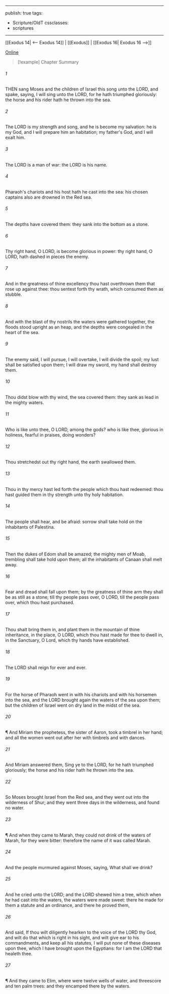 

---
publish: true
tags:
  - Scripture/OldT
cssclasses:
  - scriptures
---
[[Exodus 14| <-- Exodus 14]] | [[Exodus]] | [[Exodus 16| Exodus 16 -->]]

[Online](https://churchofjesuschrist.org/study/scriptures/ot/ex/15?lang=eng)

>[!example] Chapter Summary
>
###### 1
THEN sang Moses and the children of Israel this song unto the LORD, and spake, saying, I will sing unto the LORD, for he hath triumphed gloriously: the horse and his rider hath he thrown into the sea.
###### 2
The LORD is my strength and song, and he is become my salvation: he is my God, and I will prepare him an habitation; my father's God, and I will exalt him.
###### 3
The LORD is a man of war: the LORD is his name.
###### 4
Pharaoh's chariots and his host hath he cast into the sea: his chosen captains also are drowned in the Red sea.
###### 5
The depths have covered them: they sank into the bottom as a stone.
###### 6
Thy right hand, O LORD, is become glorious in power: thy right hand, O LORD, hath dashed in pieces the enemy.
###### 7
And in the greatness of thine excellency thou hast overthrown them that rose up against thee: thou sentest forth thy wrath, which consumed them as stubble.
###### 8
And with the blast of thy nostrils the waters were gathered together, the floods stood upright as an heap, and the depths were congealed in the heart of the sea.
###### 9
The enemy said, I will pursue, I will overtake, I will divide the spoil; my lust shall be satisfied upon them; I will draw my sword, my hand shall destroy them.
###### 10
Thou didst blow with thy wind, the sea covered them: they sank as lead in the mighty waters.
###### 11
Who is like unto thee, O LORD, among the gods?  who is like thee, glorious in holiness, fearful in praises, doing wonders?
###### 12
Thou stretchedst out thy right hand, the earth swallowed them.
###### 13
Thou in thy mercy hast led forth the people which thou hast redeemed: thou hast guided them in thy strength unto thy holy habitation.
###### 14
The people shall hear, and be afraid: sorrow shall take hold on the inhabitants of Palestina.
###### 15
Then the dukes of Edom shall be amazed; the mighty men of Moab, trembling shall take hold upon them; all the inhabitants of Canaan shall melt away.
###### 16
Fear and dread shall fall upon them; by the greatness of thine arm they shall be as still as a stone; till thy people pass over, O LORD, till the people pass over, which thou hast purchased.
###### 17
Thou shalt bring them in, and plant them in the mountain of thine inheritance, in the place, O LORD, which thou hast made for thee to dwell in, in the Sanctuary, O Lord, which thy hands have established.
###### 18
The LORD shall reign for ever and ever.
###### 19
For the horse of Pharaoh went in with his chariots and with his horsemen into the sea, and the LORD brought again the waters of the sea upon them; but the children of Israel went on dry land in the midst of the sea.
###### 20
¶ And Miriam the prophetess, the sister of Aaron, took a timbrel in her hand; and all the women went out after her with timbrels and with dances.
###### 21
And Miriam answered them, Sing ye to the LORD, for he hath triumphed gloriously; the horse and his rider hath he thrown into the sea.
###### 22
So Moses brought Israel from the Red sea, and they went out into the wilderness of Shur; and they went three days in the wilderness, and found no water.
###### 23
¶ And when they came to Marah, they could not drink of the waters of Marah, for they were bitter: therefore the name of it was called Marah.
###### 24
And the people murmured against Moses, saying, What shall we drink?
###### 25
And he cried unto the LORD; and the LORD shewed him a tree, which when he had cast into the waters, the waters were made sweet: there he made for them a statute and an ordinance, and there he proved them,
###### 26
And said, If thou wilt diligently hearken to the voice of the LORD thy God, and wilt do that which is right in his sight, and wilt give ear to his commandments, and keep all his statutes, I will put none of these diseases upon thee, which I have brought upon the Egyptians: for I am the LORD that healeth thee.
###### 27
¶ And they came to Elim, where were twelve wells of water, and threescore and ten palm trees: and they encamped there by the waters.



